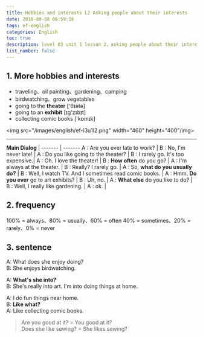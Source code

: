 ```yaml
---
title: Hobbies and interests L2 Asking people about their interests 
date: 2016-08-08 06:59:16
tags: ef-english
categories: English
toc: true
description: level 03 unit 1 lesson 2，asking people about their interests
list_number: false
---
```


## 1. More hobbies and interests

- traveling、oil painting、gardening、camping
- birdwatching、grow vegetables
- going to the **theater** ['θɪətə]
- going to an **exhibit**  [ɪg'zɪbɪt]
- collecting comic books ['kɒmɪk]

<img src="/images/english/ef-l3u1l2.png" width="460" height="400"/img>

***

**Main Dialog** |
------- | -------
A : Are you ever late to work? |
B : No, I'm never late!	 |
A : Do you like going to the theater? |
B : I rarely go. It's too expensive.|
A : Oh. I love the theater! |
B : **How often** do you go? |
A : I'm always at the theater. |
B : Really? I rarely go. |
A : So, **what do you usually do?** |
B : Well, I watch TV. And I sometimes read comic books. |
A : Hmm. **Do you ever** go to art exhibits? |
B : Uh, no. |
A : **What else** do you like to do?  |
B : Well, I really like gardening.  | 
A : ok. |

## 2. frequency
          
100% = always、80%  = usually、60%  = often
40%  = sometimes、20%  = rarely、0%  = never

## 3. sentence

A: What does she enjoy doing?  
B: She enjoys birdwatching. 

A: **What's she into?**  
B: She's really into art. I'm into doing things at home.

A: I do fun things near home.          
B: **Like what?**  
A: Like collecting comic books.


> Are you good at it?  =  You good at it?  
> Does she like sewing?  =  She likes sewing?
